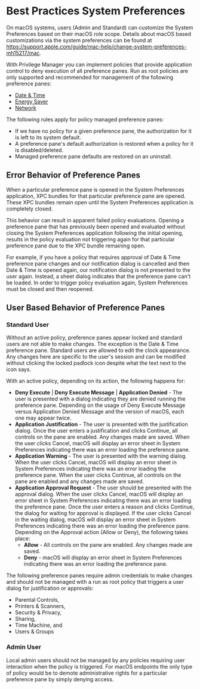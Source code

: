 [title]: # (Best Practices)
[tags]: # (system preferences)
[priority]: # (2)
# Best Practices System Preferences

On macOS systems, users (Admin and Standard) can customize the System Preferences based on their macOS role scope. Details about macOS based customizations via the system preferences can be found at https://support.apple.com/guide/mac-help/change-system-preferences-mh15217/mac.

With Privilege Manager you can implement policies that provide application control to deny execution of all preference panes. Run as root policies are only supported and recommended for management of the following preference panes:

* [Date & Time](bp-date-time.md)
* [Energy Saver](bp-energy-saver.md)
* [Network](bp-network.md)

The following rules apply for policy managed preference panes:

* If we have no policy for a given preference pane, the authorization for it is left to its system default.
* A preference pane's default authorization is restored when a policy for it is disabled/deleted.
* Managed preference pane defaults are restored on an uninstall.

## Error Behavior of Preference Panes

When a particular preference pane is opened in the System Preferences application, XPC bundles for that particular preference pane are opened. These XPC bundles remain open until the System Preferences application is completely closed.

This behavior can result in apparent failed policy evaluations. Opening a preference pane that has previously been opened and evaluated without closing the System Preferences application following the initial opening, results in the policy evaluation not triggering again for that particular preference pane due to the XPC bundle remaining open.

For example, if you have a policy that requires approval of Date & Time preference pane changes and our notification dialog is cancelled and then Date & Time is opened again, our notification dialog is not presented to the user again. Instead, a sheet dialog indicates that the preference pane can't be loaded. In order to trigger policy evaluation again, System Preferences must be closed and then reopened.

## User Based Behavior of Preference Panes

### Standard User

Without an active policy, preference panes appear locked and standard users are not able to make changes. The exception is the Date & Time preference pane. Standard users are allowed to edit the clock appearance. Any changes here are specific to the user's session and can be modified without clicking the locked padlock icon despite what the text next to the icon says.

With an active policy, depending on its action, the following happens for:

* __Deny Execute__ | __Deny Execute Message__ | __Application Denied__ - The user is presented with a dialog indicating they are denied running the preference pane. Depending on the usage of Deny Execute Message versus Application Denied Message and the version of macOS, each one may appear twice.
* __Application Justification__ - The user is presented with the justification dialog. Once the user enters a justification and clicks Continue, all controls on the pane are enabled. Any changes made are saved. When the user clicks Cancel, macOS will display an error sheet in System Preferences indicating there was an error loading the preference pane.
* __Application Warning__ - The user is presented with the warning dialog. When the user clicks Cancel, macOS will display an error sheet in System Preferences indicating there was an error loading the preference pane. When the user clicks Continue, all controls on the pane are enabled and any changes made are saved.
* __Application Approval Request__ - The user should be presented with the approval dialog. When the user clicks Cancel, macOS will display an error sheet in System Preferences indicating there was an error loading the preference pane. Once the user enters a reason and clicks Continue, the dialog for waiting for approval is displayed. If the user clicks Cancel in the waiting dialog, macOS will display an error sheet in System Preferences indicating there was an error loading the preference pane. Depending on the Approval action (Allow or Deny), the following takes place:
  * __Allow__ - All controls on the pane are enabled. Any changes made are saved.
  * __Deny__ - macOS will display an error sheet in System Preferences indicating there was an error loading the preference pane.

The following preference panes require admin credentials to make changes and should not be managed with a run as root policy that triggers a user dialog for justification or approvals:

* Parental Controls,
* Printers & Scanners,
* Security & Privacy,
* Sharing,
* Time Machine, and
* Users & Groups

### Admin User

Local admin users should not be managed by any policies requiring user interaction when the policy is triggered. For macOS endpoints the only type of policy would be to demote administrative rights for a particular preference pane by simply denying access.
